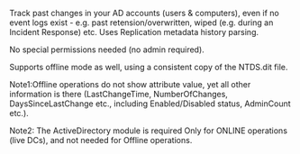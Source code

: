 Track past changes in your AD accounts (users & computers), even if no event logs exist - e.g. past retension/overwritten, wiped (e.g. during an Incident Response) etc. 
Uses Replication metadata history parsing.

No special permissions needed (no admin required).

Supports offline mode as well, using a consistent copy of the NTDS.dit file.

Note1:Offline operations do not show attribute value, yet all other information is there (LastChangeTime, NumberOfChanges, DaysSinceLastChange etc., including Enabled/Disabled status, AdminCount etc.).

Note2: The ActiveDirectory module is required Only for ONLINE operations (live DCs), and not needed for Offline operations.
